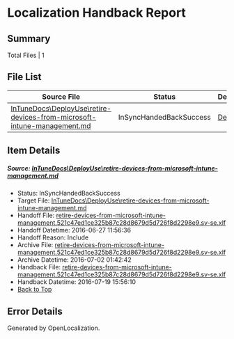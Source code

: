 # <a name='report-top'></a> Localization Handback Report

## Summary
 Total Files | 1

## File List
 Source File | Status | Details 
 ----------- | ------ | ------- 
 [InTuneDocs\DeployUse\retire-devices-from-microsoft-intune-management.md](https://github.com/Microsoft/IntuneDocs-pr/blob/779127bfd39145010f0d9b6609286aaf4dedfdc8/InTuneDocs/DeployUse/retire-devices-from-microsoft-intune-management.md) | InSyncHandedBackSuccess | [Details](#c06f1fc1168b0dde515eaa82d15095ec4d73d1cf234)

## Item Details
##### <a name='c06f1fc1168b0dde515eaa82d15095ec4d73d1cf234'></a> Source: [InTuneDocs\DeployUse\retire-devices-from-microsoft-intune-management.md](https://github.com/Microsoft/IntuneDocs-pr/blob/779127bfd39145010f0d9b6609286aaf4dedfdc8/InTuneDocs/DeployUse/retire-devices-from-microsoft-intune-management.md)
* Status: InSyncHandedBackSuccess
* Target File: [InTuneDocs\DeployUse\retire-devices-from-microsoft-intune-management.md](https://github.com/Microsoft/IntuneDocs-pr.sv-se/blob/762cc205bce3af1490173126a545327d4d52a69d/InTuneDocs/DeployUse/retire-devices-from-microsoft-intune-management.md)
* Handoff File: [retire-devices-from-microsoft-intune-management.521c47ed1ce325b87c28d8679d5d726f8d2298e9.sv-se.xlf](https://github.com/Microsoft/EM.handoff/blob/0dd1cdd2bf038c568241ea24f554069c2cedc934/ol-handoff/Microsoft/IntuneDocs-pr.sv-se/master/retire-devices-from-microsoft-intune-management.521c47ed1ce325b87c28d8679d5d726f8d2298e9.sv-se.xlf)
* Handoff Datetime: 2016-06-27 11:56:36
* Handoff Reason: Include
* Archive File: [retire-devices-from-microsoft-intune-management.521c47ed1ce325b87c28d8679d5d726f8d2298e9.sv-se.xlf](https://github.com/Microsoft/EM.handoff/blob/6647a9fd3b025f6ba1638a28c09bdbdaa19ca091/ol-handoff/Microsoft/IntuneDocs-pr.sv-se/master/archive/retire-devices-from-microsoft-intune-management.521c47ed1ce325b87c28d8679d5d726f8d2298e9.sv-se.xlf)
* Archive Datetime: 2016-07-02 01:42:42
* Handback File: [retire-devices-from-microsoft-intune-management.521c47ed1ce325b87c28d8679d5d726f8d2298e9.sv-se.xlf](https://github.com/Microsoft/EM.handback/blob/6a079e207e754f3f156779358b579135d59b79ea/ol-handback/Microsoft/IntuneDocs-pr.sv-se/master/retire-devices-from-microsoft-intune-management.521c47ed1ce325b87c28d8679d5d726f8d2298e9.sv-se.xlf)
* Handback Datetime: 2016-07-19 15:56:10
* [Back to Top](#report-top)


## Error Details

Generated by OpenLocalization.
